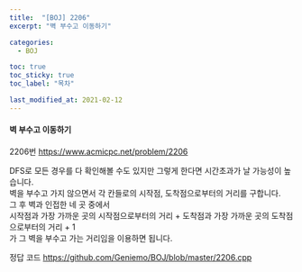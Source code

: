 ```yaml
---
title:  "[BOJ] 2206"
excerpt: "벽 부수고 이동하기"

categories:
  - BOJ

toc: true
toc_sticky: true
toc_label: "목차"

last_modified_at: 2021-02-12
---
```


#### 벽 부수고 이동하기

2206번 <https://www.acmicpc.net/problem/2206>

DFS로 모든 경우를 다 확인해볼 수도 있지만 그렇게 한다면 시간초과가 날 가능성이 높습니다.<br>
벽을 부수고 가지 않으면서 각 칸들로의 시작점, 도착점으로부터의 거리를 구합니다.<br>
그 후 벽과 인접한 네 곳 중에서<br>
시작점과 가장 가까운 곳의 시작점으로부터의 거리 + 도착점과 가장 가까운 곳의 도착점으로부터의 거리 + 1<br>
가 그 벽을 부수고 가는 거리임을 이용하면 됩니다.

정답 코드 <https://github.com/Geniemo/BOJ/blob/master/2206.cpp>